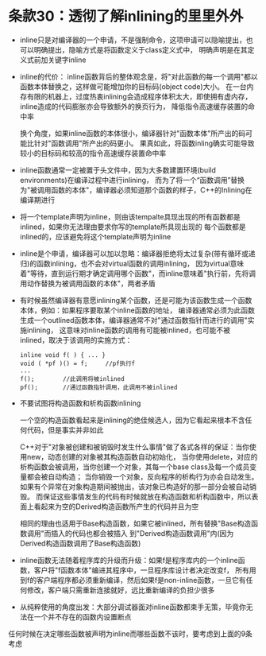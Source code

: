 # 条款30：透彻了解inlining的里里外外

- inline只是对编译器的一个申请，不是强制命令，这项申请可以隐喻提出，也可以明确提出，隐喻方式是将函数定义于class定义式中，
  明确声明是在其定义式前加关键字inline

- inline的代价：
  inline函数背后的整体观念是，将"对此函数的每一个调用"都以函数本体替换之，这样做可能增加你的目标码(object code)大小。
  在一台内存有限的机器上，过度热衷inlining会造成程序体积太大，即使拥有虚内存，inline造成的代码膨胀亦会导致额外的换页行为，
  降低指令高速缓存装置的命中率
  
  换个角度，如果inline函数的本体很小，编译器针对"函数本体"所产出的码可能比针对"函数调用"所产出的码更小。
  果真如此，将函数inling确实可能导致较小的目标码和较高的指令高速缓存装置命中率

- inline函数通常一定被置于头文件中，因为大多数建置环境(build environments)在编译过程中进行inlining，
  而为了将一个“函数调用”替换为"被调用函数的本体"，编译器必须知道那个函数的样子，C++的Inlining在编译期进行

- 将一个template声明为inline，则由该tempalte具现出现的所有函数都是inlined，如果你无法理由要求你写的template所具现出现的
  每个函数都是inlined的，应该避免将这个template声明为inline

- inline是个申请，编译器可以加以忽略：编译器拒绝将太过复杂(带有循环或递归)的函数inlining，也不会对virtual函数的调用inlining，
  因为virtual意味着"等待，直到运行期才确定调用哪个函数"，而inline意味着"执行前，先将调用动作替换为被调用函数的本体"，两者矛盾

- 有时候虽然编译器有意愿inlining某个函数，还是可能为该函数生成一个函数本体，例如：如果程序要取某个inline函数的地址，
  编译器通常必须为此函数生成一个outlined函数本体，编译器通常不对"通过函数指针而进行的调用"实施inlining，
  这意味对inline函数的调用有可能被inlined，也可能不被inlined，取决于该调用的实施方式：
  
  ```
  inline void f( ) { ... }
  void ( *pf )() = f;     //pf执行f
  ...
  f();        //此调用将被inlined
  pf();       //通过函数指针调用，此调用不被inlined
  ```

- 不要试图将构造函数和析构函数inlining

  一个空的构造函数看起来是inlining的绝佳候选人，因为它看起来根本不含任何代码，但是事实并非如此
  
  C++对于"对象被创建和被销毁时发生什么事情"做了各式各样的保证：当你使用new，动态创建的对象被其构造函数自动初始化，
  当你使用delete，对应的析构函数会被调用，当你创建一个对象，其每一个base class及每一个成员变量都会被自动构造；
  当你销毁一个对象，反向程序的析构行为亦会自动发生。如果有个异常在对象构造期间被抛出，该对象已构造好的那一部分会被自动销毁。
  而保证这些事情发生的代码有时候就放在构造函数和析构函数中，所以表面上看起来为空的Derived构造函数所产生的代码并且为空
  
  相同的理由也适用于Base构造函数，如果它被inlined，所有替换"Base构造函数调用"而插入的代码也都会被插入
  到"Derived构造函数调用"内(因为Derived构造函数调用了Base构造函数)

- inline函数无法随着程序库的升级而升级：如果f是程序库内的一个inline函数，客户将"f函数本体"编进其程序中，一旦程序库设计者决定改变f，
  所有用到f的客户端程序都必须重新编译，然后如果f是non-inline函数，一旦它有任何修改，客户端只需重新连接就好，远比重新编译的负担少很多

- 从纯粹使用的角度出发：大部分调试器面对inline函数都束手无策，毕竟你无法在一个并不存在的函数内设置断点

任何时候在决定哪些函数被声明为inline而哪些函数不该时，要考虑到上面的9条考虑
